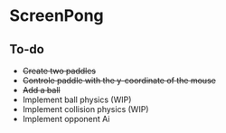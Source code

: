 # ScreenPong

## To-do
* ~~Create two paddles~~
* ~~Controle paddle with the y-coordinate of the mouse~~
* ~~Add a ball~~
* Implement ball physics (WIP)
* Implement collision physics (WIP)
* Implement opponent Ai
